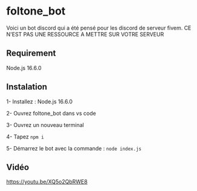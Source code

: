 # foltone_bot

Voici un bot discord qui a été pensé pour les discord de serveur fivem.
CE N'EST PAS UNE RESSOURCE A METTRE SUR VOTRE SERVEUR

## Requirement
Node.js 16.6.0

## Instalation
1- Installez : Node.js 16.6.0

2- Ouvrez foltone_bot dans vs code

3- Ouvrez un nouveau terminal

4- Tapez `npm i`

5- Démarrez le bot avec la commande : `node index.js`


## Vidéo
https://youtu.be/XQ5o2QbRWE8

